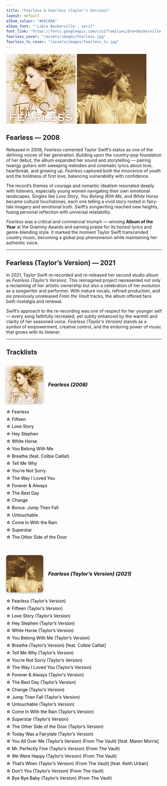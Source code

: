 ```yaml
---
title: "Fearless & Fearless (Taylor’s Version)"
layout: default
album_colour: "#E6C06A"
album_font: "'Libre Baskerville', serif"
font_link: "https://fonts.googleapis.com/css2?family=Libre+Baskerville:wght@400;700&display=swap"
fearless_cover: "/assets/images/fearless.jpg"
fearless_tv_cover: "/assets/images/fearless_tv.jpg"
---
```


![Fearless](assets/images/fearless.jpg)
![Fearless TV album cover](assets/images/fearless_tv.jpg)
</div>

## Fearless — 2008

Released in 2008, *Fearless* cemented Taylor Swift’s status as one of the defining voices of her generation. Building upon the country-pop foundation of her debut, the album expanded her sound and storytelling — pairing twangy guitars with sweeping melodies and cinematic lyrics about love, heartbreak, and growing up. *Fearless* captured both the innocence of youth and the boldness of first love, balancing vulnerability with confidence.

The record’s themes of courage and romantic idealism resonated deeply with listeners, especially young women navigating their own emotional landscapes. Singles like *Love Story*, *You Belong With Me*, and *White Horse* became cultural touchstones, each one telling a vivid story rooted in fairy-tale imagery and emotional truth. Swift’s songwriting reached new heights, fusing personal reflection with universal relatability.

*Fearless* was a critical and commercial triumph — winning **Album of the Year** at the Grammy Awards and earning praise for its honest lyrics and genre-blending style. It marked the moment Taylor Swift transcended country music, becoming a global pop phenomenon while maintaining her authentic voice.

---

## Fearless (Taylor’s Version) — 2021

In 2021, Taylor Swift re-recorded and re-released her second studio album as *Fearless (Taylor’s Version)*. This reimagined project represented not only a reclaiming of her artistic ownership but also a celebration of her evolution as a songwriter and performer. With mature vocals, refined production, and six previously unreleased *From the Vault* tracks, the album offered fans both nostalgia and renewal.

Swift’s approach to the re-recording was one of respect for her younger self — every song faithfully recreated, yet subtly enhanced by the warmth and clarity of her seasoned voice. *Fearless (Taylor’s Version)* stands as a symbol of empowerment, creative control, and the enduring power of music that grows with its listener.

---

## Tracklists

<div class="tracklist-container">
  
  <div class="tracklist">
    <div class="album-header">
   <img src="../assets/images/fearless.jpg" alt="Fearless album cover" class="mini-cover">
    <h3><em>Fearless (2008)</em></h3>
 </div>
    <ul>
      <li>Fearless</li>
      <li>Fifteen</li>
      <li>Love Story</li>
      <li>Hey Stephen</li>
      <li>White Horse</li>
      <li>You Belong With Me</li>
      <li>Breathe (feat. Colbie Caillat)</li>
      <li>Tell Me Why</li>
      <li>You’re Not Sorry</li>
      <li>The Way I Loved You</li>
      <li>Forever & Always</li>
      <li>The Best Day</li>
      <li>Change</li>
      <li>Bonus: Jump Then Fall</li>
      <li>Untouchable</li>
      <li>Come In With the Rain</li>
      <li>Superstar</li>
      <li>The Other Side of the Door</li>
    </ul>
  </div>

  <div class="tracklist">
  <div class="album-header">
  <img src="../assets/images/fearless_tv.jpg" alt="Fearless (Taylor's Version)" class="mini-cover">
    <h3><em>Fearless (Taylor’s Version) (2021)</em></h3>
  </div>
    <ul>
      <li>Fearless (Taylor’s Version)</li>
      <li>Fifteen (Taylor’s Version)</li>
      <li>Love Story (Taylor’s Version)</li>
      <li>Hey Stephen (Taylor’s Version)</li>
      <li>White Horse (Taylor’s Version)</li>
      <li>You Belong With Me (Taylor’s Version)</li>
      <li>Breathe (Taylor’s Version) [feat. Colbie Caillat]</li>
      <li>Tell Me Why (Taylor’s Version)</li>
      <li>You’re Not Sorry (Taylor’s Version)</li>
      <li>The Way I Loved You (Taylor’s Version)</li>
      <li>Forever & Always (Taylor’s Version)</li>
      <li>The Best Day (Taylor’s Version)</li>
      <li>Change (Taylor’s Version)</li>
      <li>Jump Then Fall (Taylor’s Version)</li>
      <li>Untouchable (Taylor’s Version)</li>
      <li>Come In With the Rain (Taylor’s Version)</li>
      <li>Superstar (Taylor’s Version)</li>
      <li>The Other Side of the Door (Taylor’s Version)</li>
      <li>Today Was a Fairytale (Taylor’s Version)</li>
    <li>You All Over Me (Taylor’s Version) (From The Vault) [feat. Maren Morris]</li>
    <li>Mr. Perfectly Fine (Taylor’s Version) (From The Vault)</li>
    <li>We Were Happy (Taylor’s Version) (From The Vault)</li>
    <li>That’s When (Taylor’s Version) (From The Vault) [feat. Keith Urban]</li>
    <li>Don’t You (Taylor’s Version) (From The Vault)</li>
    <li>Bye Bye Baby (Taylor’s Version) (From The Vault)</li>
    </ul>
  </div>
</div>







<style>
  .tracklist-container {
    display: flex;
    justify-content: space-between;
    flex-wrap: wrap;
    gap: 2rem;
    margin-top: 2rem;
  }
  
 .album-header {
  display: flex;
  align-items: center;
  gap: 1rem;
  margin-bottom: 1rem;
}

.mini-cover {
  width: 120px;
  border-radius: 8px;
  box-shadow: 0 2px 6px rgba(0,0,0,0.25);
}

.tracklist h3 {
  margin: 0;
  color: #000;
  text-align: left;
}

.tracklist ul {
  list-style: none;
  padding-left: 0;
  line-height: 1.7;
  color: #000;
}

  .tracklist li::before {
    content: "☆ ";
    colour: #b69568;
  }
</style>
